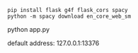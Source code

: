 ```
pip install flask g4f flask_cors spacy
python -m spacy download en_core_web_sm
```

python app.py 

default address: 127.0.0.1:13376
